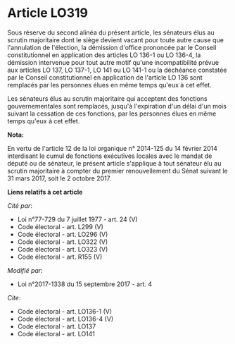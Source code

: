 # Article LO319

Sous réserve du second alinéa du présent article, les sénateurs élus au scrutin majoritaire dont le siège devient vacant pour
toute autre cause que l'annulation de l'élection, la démission d'office prononcée par le Conseil constitutionnel en
application des articles LO 136-1 ou LO 136-4, la démission intervenue pour tout autre motif qu'une incompatibilité prévue
aux articles LO 137, LO 137-1, LO 141 ou LO 141-1 ou la déchéance constatée par le Conseil constitutionnel en application de
l'article LO 136 sont remplacés par les personnes élues en même temps qu'eux à cet effet.

Les sénateurs élus au scrutin majoritaire qui acceptent des fonctions gouvernementales sont remplacés, jusqu'à l'expiration
d'un délai d'un mois suivant la cessation de ces fonctions, par les personnes élues en même temps qu'eux à cet effet.

**Nota:**

En vertu de l'article 12 de la loi organique n° 2014-125 du 14 février 2014 interdisant le cumul de fonctions exécutives
locales avec le mandat de député ou de sénateur, le présent article s'applique à tout sénateur élu au scrutin majoritaire à
compter du premier renouvellement du Sénat suivant le 31 mars 2017, soit le 2 octobre 2017.

**Liens relatifs à cet article**

_Cité par_:

  - Loi n°77-729 du 7 juillet 1977 - art. 24 (V)
  - Code électoral - art. L299 (V)
  - Code électoral - art. LO296 (V)
  - Code électoral - art. LO322 (V)
  - Code électoral - art. LO323 (V)
  - Code électoral - art. R155 (V)

_Modifié par_:

  - Loi n°2017-1338 du 15 septembre 2017 - art. 4

_Cite_:

  - Code électoral - art. LO136-1 (V)
  - Code électoral - art. LO136-4 (V)
  - Code électoral - art. LO137
  - Code électoral - art. LO141
